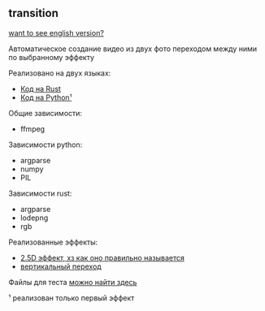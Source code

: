 transition
---
[want to see english version?](README_en.md)

Автоматическое создание видео из двух фото переходом между ними по выбранному эффекту

Реализовано на двух языках:
- [Код на Rust](./src/main.rs)
- [Код на Python¹](./src/transition.py)

Общие зависимости:
- ffmpeg

Зависимости python:
- argparse
- numpy
- PIL

Зависимости rust:
- argparse
- lodepng
- rgb

Реализованные эффекты:
- [2.5D эффект, хз как оно правильно называется](https://gfycat.com/coldfavorableflicker)
- [вертикальный переход](https://gfycat.com/silentimaginativegodwit)

Файлы для теста [можно найти здесь](./demo/)

¹ реализован только первый эффект
